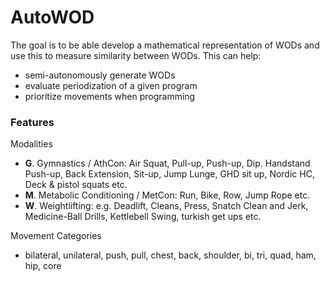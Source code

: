 # AutoWOD
The goal is to be able develop a mathematical representation of WODs and use this to measure similarity between WODs. This can help:
- semi-autonomously generate WODs 
- evaluate periodization of a given program 
- prioritize movements when programming

### Features
Modalities
- **G**. Gymnastics / AthCon: Air Squat, Pull-up, Push-up, Dip. Handstand Push-up, Back Extension, Sit-up, Jump Lunge, GHD sit up, Nordic HC, Deck & pistol squats etc.
- **M**. Metabolic Conditioning / MetCon: Run, Bike, Row, Jump Rope etc.
- **W**. Weightlifting: e.g. Deadlift, Cleans, Press, Snatch Clean and Jerk, Medicine-Ball Drills, Kettlebell Swing, turkish get ups etc.

Movement Categories
- bilateral,	unilateral,	push,	pull,	chest,	back,	shoulder,	bi,	tri,	quad,	ham,	hip,	core



